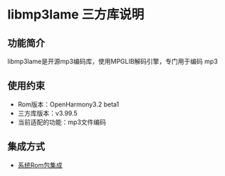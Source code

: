 #  libmp3lame 三方库说明

## 功能简介

libmp3lame是开源mp3编码库，使用MPGLIB解码引擎，专门用于编码 mp3

## 使用约束

- Rom版本：OpenHarmony3.2 beta1
- 三方库版本：v3.99.5
- 当前适配的功能：mp3文件编码

## 集成方式

- [系统Rom包集成](./docs/rom_integrate.md)